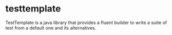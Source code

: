 # testtemplate
TestTemplate is a java library that provides a fluent builder to write a suite of test from a default one and its alternatives.
